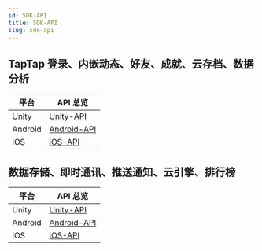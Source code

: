 ```yaml
---
id: SDK-API
title: SDK-API
slug: sdk-api
---
```


## TapTap 登录、内嵌动态、好友、成就、云存档、数据分析

| 平台    | API 总览                                                                |
| ------- | ----------------------------------------------------------------------- |
| Unity   | [Unity-API](https://taptap.github.io/TapSDK-Unity/html/namespaces.html) |
| Android | [Android-API](https://taptap.github.io/TapSDK-Android/)                 |
| iOS     | [iOS-API](https://taptap.github.io/TapSDK-iOS/index.html)               |

## 数据存储、即时通讯、推送通知、云引擎、排行榜

| 平台    | API 总览                                                        |
| ------- | --------------------------------------------------------------- |
| Unity   | [Unity-API](https://leancloud.github.io/csharp-sdk/html)        |
| Android | [Android-API](https://leancloud.cn/api-docs/android/index.html) |
| iOS     | [iOS-API](https://leancloud.cn/api-docs/iOS/index.html)         |
